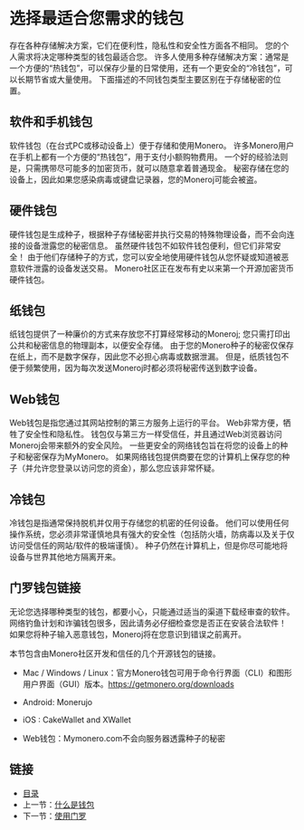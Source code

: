 # 选择最适合您需求的钱包

存在各种存储解决方案，它们在便利性，隐私性和安全性方面各不相同。 您的个人需求将决定哪种类型的钱包最适合您。 许多人使用多种存储解决方案：通常是一个方便的“热钱包”，可以保存少量的日常使用，还有一个更安全的“冷钱包”，可以长期节省或大量使用。 下面描述的不同钱包类型主要区别在于存储秘密的位置。

## 软件和手机钱包

软件钱包（在台式PC或移动设备上）便于存储和使用Monero。 许多Monero用户在手机上都有一个方便的“热钱包”，用于支付小额购物费用。 一个好的经验法则是，只需携带尽可能多的加密货币，就可以随意拿着普通现金。 秘密存储在您的设备上，因此如果您感染病毒或键盘记录器，您的Moneroj可能会被盗。

## 硬件钱包

硬件钱包是生成种子，根据种子存储秘密并执行交易的特殊物理设备，而不会向连接的设备泄露您的秘密信息。 虽然硬件钱包不如软件钱包便利，但它们非常安全！ 由于他们存储种子的方式，您可以安全地使用硬件钱包从您怀疑或知道被恶意软件泄露的设备发送交易。 Monero社区正在发布有史以来第一个开源加密货币硬件钱包。

## 纸钱包

纸钱包提供了一种廉价的方式来存放您不打算经常移动的Moneroj; 您只需打印出公共和秘密信息的物理副本，以便安全存储。 由于您的Monero种子的秘密仅保存在纸上，而不是数字保存，因此您不必担心病毒或数据泄漏。 但是，纸质钱包不便于频繁使用，因为每次发送Moneroj时都必须将秘密传送到数字设备。

## Web钱包

Web钱包是指您通过其网站控制的第三方服务上运行的平台。 Web非常方便，牺牲了安全性和隐私性。 钱包仅与第三方一样受信任，并且通过Web浏览器访问Moneroj会带来额外的安全风险。 一些更安全的网络钱包旨在将您的设备上的种子和秘密保存为MyMonero。 如果网络钱包提供商要在您的计算机上保存您的种子（并允许您登录以访问您的资金），那么您应该非常怀疑。

## 冷钱包

冷钱包是指通常保持脱机并仅用于存储您的机密的任何设备。 他们可以使用任何操作系统，您必须非常谨慎地具有强大的安全性（包括防火墙，防病毒以及关于仅访问受信任的网站/软件的极端谨慎）。 种子仍然在计算机上，但是你尽可能地将设备与世界其他地方隔离开来。

## 门罗钱包链接

无论您选择哪种类型的钱包，都要小心，只能通过适当的渠道下载经审查的软件。 网络钓鱼计划和诈骗钱包很多，因此请务必仔细检查您是否正在安装合法软件！ 如果您将种子输入恶意钱包，Moneroj将在您意识到错误之前离开。

本节包含由Monero社区开发和信任的几个开源钱包的链接。

- Mac / Windows / Linux：官方Monero钱包可用于命令行界面（CLI）和图形用户界面（GUI）版本。https://getmonero.org/downloads

- Android: Monerujo
- iOS : CakeWallet and XWallet
- Web钱包：Mymonero.com不会向服务器透露种子的秘密

## 链接

- [目录](directory.md)
- 上一节：[什么是钱包](02.2.md)
- 下一节：[使用门罗](02.4.md)
